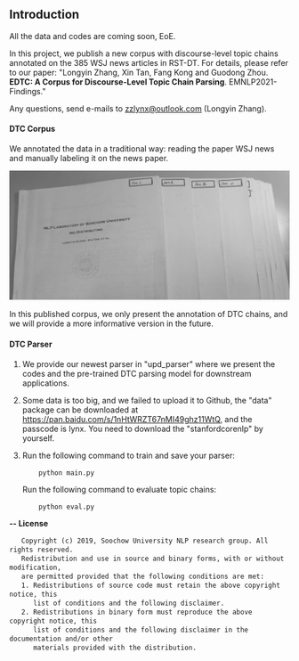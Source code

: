 ## Introduction

All the data and codes are coming soon, EoE.

In this project, we publish a new corpus with discourse-level topic chains annotated on the 385 WSJ news articles
in RST-DT. For details, please refer to our paper: "Longyin Zhang, Xin Tan, Fang Kong and Guodong Zhou. **EDTC: A Corpus for Discourse-Level Topic Chain Parsing**. EMNLP2021-Findings."

Any questions, send e-mails to zzlynx@outlook.com (Longyin Zhang).


#### DTC Corpus
We annotated the data in a traditional way: reading the paper WSJ news and manually labeling it on the news paper.

![image](https://github.com/NLP-Discourse-SoochowU/DTCP/blob/main/data/corpus/papers.jpg)

In this published corpus, we only present the annotation of DTC chains, and we will provide a more informative version in the future. 

#### DTC Parser

1. We provide our newest parser in "upd_parser" where we present the codes and the pre-trained DTC parsing model for downstream applications. 

2. Some data is too big, and we failed to upload it to Github, the "data" package can be downloaded at https://pan.baidu.com/s/1nHtWRZT67nMI49ghz11WtQ, and the passcode is lynx. You need to download the "stanfordcorenlp" by yourself. 

3. Run the following command to train and save your parser:
   ```
       python main.py
   ```
   Run the following command to evaluate topic chains:
   ```
       python eval.py
   ```

<b>-- License</b>
```
   Copyright (c) 2019, Soochow University NLP research group. All rights reserved.
   Redistribution and use in source and binary forms, with or without modification,
   are permitted provided that the following conditions are met:
   1. Redistributions of source code must retain the above copyright notice, this
      list of conditions and the following disclaimer.
   2. Redistributions in binary form must reproduce the above copyright notice, this
      list of conditions and the following disclaimer in the documentation and/or other
      materials provided with the distribution.
```
